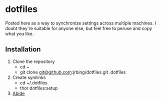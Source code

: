 # dotfiles #

Posted here as a way to synchronize settings across multiple machines. I
doubt they're suitable for anyone else, but feel free to peruse and copy
what you like.

## Installation ##

1. Clone the repository
    * cd ~
    * git clone git@github.com:jrbing/dotfiles.git .dotfiles
2. Create symlinks
    * cd ~/.dotfiles
    * thor dotfiles:setup
3. [Abide](http://en.wikipedia.org/wiki/The_Big_Lebowski)
